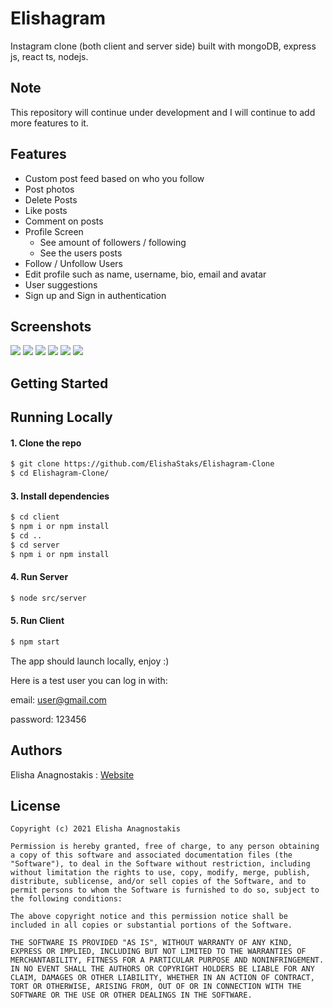 # Elishagram

Instagram clone (both client and server side) built with mongoDB, express js, react ts, nodejs.

## Note
This repository will continue under development and I will continue to add more features to it.

## Features
* Custom post feed based on who you follow
* Post photos
* Delete Posts
* Like posts  
* Comment on posts
* Profile Screen
  * See amount of followers / following
  * See the users posts
* Follow / Unfollow Users
* Edit profile such as name, username, bio, email and avatar
* User suggestions
* Sign up and Sign in authentication

## Screenshots
<p>
 <img src="https://res.cloudinary.com/insta-image-cloud/image/upload/v1613010259/home-page_guwqzo.png">
 <img src="https://res.cloudinary.com/insta-image-cloud/image/upload/v1613010259/profile_page_vwytwl.png">
 <img src="https://res.cloudinary.com/insta-image-cloud/image/upload/v1613010258/suggestions_page_y565of.png">
 <img src="https://res.cloudinary.com/insta-image-cloud/image/upload/v1613010258/edit_user_page_ilwt10.png">
 <img src="https://res.cloudinary.com/insta-image-cloud/image/upload/v1613537362/Capture_ldgx4v.png">
 <img src="https://res.cloudinary.com/insta-image-cloud/image/upload/v1613010258/other_user_profile_page_lcxerq.png">
</p>

## Getting Started


## Running Locally
#### 1. Clone the repo
```sh
$ git clone https://github.com/ElishaStaks/Elishagram-Clone
$ cd Elishagram-Clone/
```

#### 3. Install dependencies
```sh
$ cd client
$ npm i or npm install
$ cd ..
$ cd server
$ npm i or npm install
```

#### 4. Run Server
```sh
$ node src/server
```

#### 5. Run Client
```sh
$ npm start
```
The app should launch locally, enjoy :)

Here is a test user you can log in with:

email: user@gmail.com

password: 123456

## Authors
Elisha Anagnostakis : 
[Website](https://elishaanagnostakis.mystrikingly.com/)

## License

    Copyright (c) 2021 Elisha Anagnostakis 
    
    Permission is hereby granted, free of charge, to any person obtaining a copy of this software and associated documentation files (the "Software"), to deal in the Software without restriction, including without limitation the rights to use, copy, modify, merge, publish, distribute, sublicense, and/or sell copies of the Software, and to permit persons to whom the Software is furnished to do so, subject to the following conditions:
    
    The above copyright notice and this permission notice shall be included in all copies or substantial portions of the Software.
    
    THE SOFTWARE IS PROVIDED "AS IS", WITHOUT WARRANTY OF ANY KIND, EXPRESS OR IMPLIED, INCLUDING BUT NOT LIMITED TO THE WARRANTIES OF MERCHANTABILITY, FITNESS FOR A PARTICULAR PURPOSE AND NONINFRINGEMENT. IN NO EVENT SHALL THE AUTHORS OR COPYRIGHT HOLDERS BE LIABLE FOR ANY CLAIM, DAMAGES OR OTHER LIABILITY, WHETHER IN AN ACTION OF CONTRACT, TORT OR OTHERWISE, ARISING FROM, OUT OF OR IN CONNECTION WITH THE SOFTWARE OR THE USE OR OTHER DEALINGS IN THE SOFTWARE.
